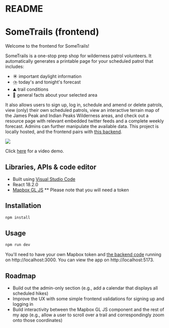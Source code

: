 # README

# SomeTrails (frontend)

Welcome to the frontend for SomeTrails!

SomeTrails is a one-stop prep shop for wilderness patrol volunteers. It automatically generates a printable page for your scheduled patrol that includes:

- :sunny: important daylight information
- :cloud_with_lightning_and_rain: today's and tonight's forecast
- :mountain: trail conditions
- :notebook: general facts about your selected area

It also allows users to sign up, log in, schedule and amend or delete patrols, view (only) their own scheduled patrols, view an interactive terrain map of the James Peak and Indian Peaks Wilderness areas, and check out a resource page with relevant embedded twitter feeds and a complete weekly forecast. Admins can further manipulate the available data. This project is locally hosted, and the frontend pairs with [this backend](https://github.com/sararsaurus/backend-happy-trails-api).

![](demo.gif)

Click [here](https://youtu.be/g7HeW_GGq2s) for a video demo.

## Libraries, APIs & code editor

- Built using [Visual Studio Code](https://code.visualstudio.com/)
- React 18.2.0
- [Mapbox GL JS](https://docs.mapbox.com/mapbox-gl-js/guides/) \*\* Please note that you will need a token

## Installation

```bash
npm install
```

## Usage

```bash
npm run dev
```

You'll need to have your own Mapbox token and [the backend code](https://github.com/sararsaurus/backend-happy-trails-api) running on http://localhost:3000.
You can view the app on http://localhost:5173.

## Roadmap

- Build out the admin-only section (e.g., add a calendar that displays all scheduled hikes)
- Improve the UX with some simple frontend validations for signing up and logging in
- Build interactivity between the Mapbox GL JS component and the rest of my app (e.g., allow a user to scroll over a trail and correspondingly zoom onto those coordinates)
